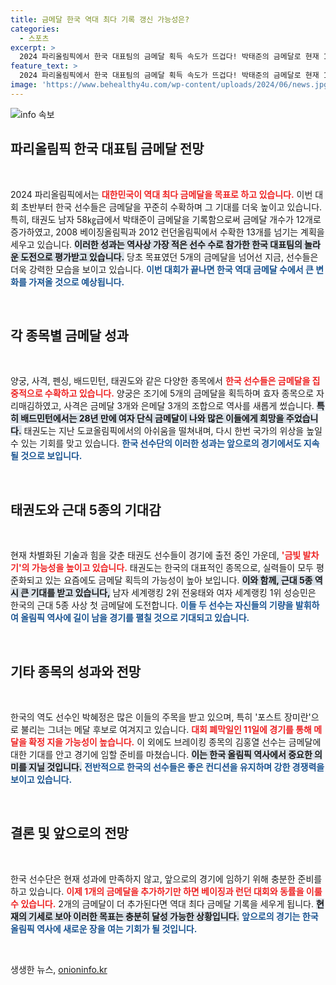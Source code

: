 ```yaml
---
title: 금메달 한국 역대 최다 기록 갱신 가능성은?
categories:
  - 스포츠
excerpt: >
  2024 파리올림픽에서 한국 대표팀의 금메달 획득 속도가 뜨겁다! 박태준의 금메달로 현재 12개를 기록, 역대 최다 금메달 목표가 현실로 가까워졌다. 태권도와 근대5종의 기대감도 커져 하계올림픽 역사를 바꿀 조짐이다.
feature_text: >
  2024 파리올림픽에서 한국 대표팀의 금메달 획득 속도가 뜨겁다! 박태준의 금메달로 현재 12개를 기록, 역대 최다 금메달 목표가 현실로 가까워졌다. 태권도와 근대5종의 기대감도 커져 하계올림픽 역사를 바꿀 조짐이다.
image: 'https://www.behealthy4u.com/wp-content/uploads/2024/06/news.jpg'
---
```


<p><img src="https://www.behealthy4u.com/wp-content/uploads/2024/06/news.jpg" alt="info 속보" /></p>

<h2 data-ke-size="size26">파리올림픽 한국 대표팀 금메달 전망</h2>

<p data-ke-size="size16">&nbsp;</p>

<p>2024 파리올림픽에서는 <b><span style="color: #ee2323;">대한민국이 역대 최다 금메달을 목표로 하고 있습니다.</span></b> 이번 대회 초반부터 한국 선수들은 금메달을 꾸준히 수확하며 그 기대를 더욱 높이고 있습니다. 특히, 태권도 남자 58㎏급에서 박태준이 금메달을 기록함으로써 금메달 개수가 12개로 증가하였고, 2008 베이징올림픽과 2012 런던올림픽에서 수확한 13개를 넘기는 계획을 세우고 있습니다. <b><span style="background-color: #21538527;">이러한 성과는 역사상 가장 적은 선수 수로 참가한 한국 대표팀의 놀라운 도전으로 평가받고 있습니다.</span></b> 당초 목표였던 5개의 금메달을 넘어선 지금, 선수들은 더욱 강력한 모습을 보이고 있습니다. <b><span style="color: #1a5490;">이번 대회가 끝나면 한국 역대 금메달 수에서 큰 변화를 가져올 것으로 예상됩니다.</span></b></p>

<p data-ke-size="size16">&nbsp;</p>

<h2 data-ke-size="size26">각 종목별 금메달 성과</h2>

<p data-ke-size="size16">&nbsp;</p>

<p>양궁, 사격, 펜싱, 배드민턴, 태권도와 같은 다양한 종목에서 <b><span style="color: #ee2323;">한국 선수들은 금메달을 집중적으로 수확하고 있습니다.</span></b> 양궁은 조기에 5개의 금메달을 획득하며 효자 종목으로 자리매김하였고, 사격은 금메달 3개와 은메달 3개의 조합으로 역사를 새롭게 썼습니다. <b><span style="background-color: #21538527;">특히 배드민턴에서는 28년 만에 여자 단식 금메달이 나와 많은 이들에게 희망을 주었습니다.</span></b> 태권도는 지난 도쿄올림픽에서의 아쉬움을 떨쳐내며, 다시 한번 국가의 위상을 높일 수 있는 기회를 맞고 있습니다. <b><span style="color: #1a5490;">한국 선수단의 이러한 성과는 앞으로의 경기에서도 지속될 것으로 보입니다.</span></b></p>

<p data-ke-size="size16">&nbsp;</p>

<h2 data-ke-size="size26">태권도와 근대 5종의 기대감</h2>

<p data-ke-size="size16">&nbsp;</p>

<p>현재 차별화된 기술과 힘을 갖춘 태권도 선수들이 경기에 출전 중인 가운데, <b><span style="color: #ee2323;">'금빛 발차기'의 가능성을 높이고 있습니다.</span></b> 태권도는 한국의 대표적인 종목으로, 실력들이 모두 평준화되고 있는 요즘에도 금메달 획득의 가능성이 높아 보입니다. <b><span style="background-color: #21538527;">이와 함께, 근대 5종 역시 큰 기대를 받고 있습니다,</span></b> 남자 세계랭킹 2위 전웅태와 여자 세계랭킹 1위 성승민은 한국의 근대 5종 사상 첫 금메달에 도전합니다. <b><span style="color: #1a5490;">이들 두 선수는 자신들의 기량을 발휘하여 올림픽 역사에 길이 남을 경기를 펼칠 것으로 기대되고 있습니다.</span></b></p>

<p data-ke-size="size16">&nbsp;</p>

<h2 data-ke-size="size26">기타 종목의 성과와 전망</h2>

<p data-ke-size="size16">&nbsp;</p>

<p>한국의 역도 선수인 박혜정은 많은 이들의 주목을 받고 있으며, 특히 '포스트 장미란'으로 불리는 그녀는 메달 후보로 여겨지고 있습니다. <b><span style="color: #ee2323;">대회 폐막일인 11일에 경기를 통해 메달을 확정 지을 가능성이 높습니다.</span></b> 이 외에도 브레이킹 종목의 김홍열 선수는 금메달에 대한 기대를 안고 경기에 임할 준비를 마쳤습니다. <b><span style="background-color: #21538527;">이는 한국 올림픽 역사에서 중요한 의미를 지닐 것입니다.</span></b> <b><span style="color: #1a5490;">전반적으로 한국의 선수들은 좋은 컨디션을 유지하며 강한 경쟁력을 보이고 있습니다.</span></b></p>

<p data-ke-size="size16">&nbsp;</p>

<h2 data-ke-size="size26">결론 및 앞으로의 전망</h2>

<p data-ke-size="size16">&nbsp;</p>

<p>한국 선수단은 현재 성과에 만족하지 않고, 앞으로의 경기에 임하기 위해 충분한 준비를 하고 있습니다. <b><span style="color: #ee2323;">이제 1개의 금메달을 추가하기만 하면 베이징과 런던 대회와 동률을 이룰 수 있습니다.</span></b> 2개의 금메달이 더 추가된다면 역대 최다 금메달 기록을 세우게 됩니다. <b><span style="background-color: #21538527;">현재의 기세로 보아 이러한 목표는 충분히 달성 가능한 상황입니다.</span></b> <b><span style="color: #1a5490;">앞으로의 경기는 한국 올림픽 역사에 새로운 장을 여는 기회가 될 것입니다.</span></b></p>

<p data-ke-size="size16">&nbsp;</p>
생생한 뉴스, <a href="https://onioninfo.kr" rel="dofollow">onioninfo.kr</a>


